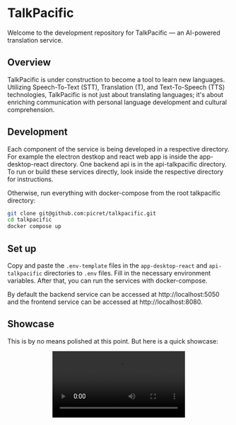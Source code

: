 # TalkPacific

Welcome to the development repository for TalkPacific — an AI-powered translation service.

## Overview

TalkPacific is under construction to become a tool to learn new languages. Utilizing Speech-To-Text (STT), Translation (T), and Text-To-Speech (TTS) technologies, TalkPacific is not just about translating languages; it's about enriching communication with personal language development and cultural comprehension.

## Development

Each component of the service is being developed in a respective directory. For example the electron destkop and react web app is inside the app-desktop-react directory. One backend api is in the api-talkpacific directory. To run or build these services directly, look inside the respective directory for instructions.

Otherwise, run everything with docker-compose from the root talkpacific directory:
```bash
git clone git@github.com:picret/talkpacific.git
cd talkpacific
docker compose up
```

## Set up

Copy and paste the `.env-template` files in the `app-desktop-react` and `api-talkpacific` directories to `.env` files. Fill in the necessary environment variables. After that, you can run the services with docker-compose.

By default the backend service can be accessed at http://localhost:5050 and the frontend service can be accessed at http://localhost:8080.

## Showcase

This is by no means polished at this point. But here is a quick showcase:

<div align="center">
  <video src="https://github.com/user-attachments/assets/8ab1732b-c420-479c-9156-747936eda92c" controls style="max-width: 100%;">
    Your browser does not support the video tag.
  </video>
</div>

